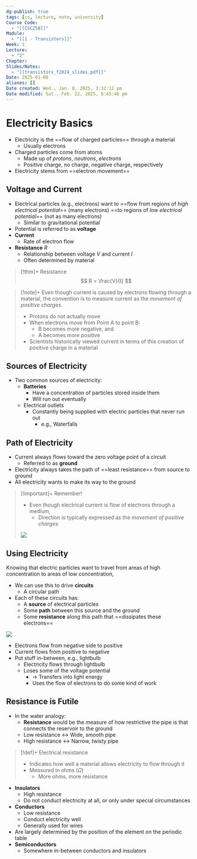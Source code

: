 ```yaml
---
dg-publish: true
tags: [cs, lecture, note, university]
Course Code:
  - "[[CSC258]]"
Module:
  - "[[1 - Transistors]]"
Week: 1
Lecture:
  - "2"
Chapter: 
Slides/Notes:
  - "[[transistors_f2024_slides.pdf]]"
Date: 2025-01-08
aliases: []
Date created: Wed., Jan. 8, 2025, 3:32:12 pm
Date modified: Sat., Feb. 22, 2025, 8:45:46 pm
---
```


# Electricity Basics

- Electricity is the ==flow of charged particles== through a material
    - Usually electrons
- Charged particles come from atoms
    - Made up of *protons*, *neutrons*, *electrons*
    - Positive charge, no charge, negative charge, respectively
- Electricity stems from ==electron movement==

## Voltage and Current

- Electrical particles (e.g., electrons) want to ==flow from regions of *high electrical potential*== (many electrons) ==to regions of *low electrical potential*== (not as many electrons)
    - Similar to gravitational potential
- Potential is referred to as **voltage**
- **Current**
    - Rate of electron flow
- **Resistance** $R$
    - Relationship between voltage $V$ and current $I$
    - Often determined by material

> [!thm]+ Resistance
> $$
> R = \frac{V}{I}
> $$

> [!note]+ Even though current is caused by electrons flowing through a material, the convention is to measure current as the *movement of positive charges*.
> - Protons do not actually move
> - When electrons move from Point A to point B:
>     - B becomes more negative, and
>     - A becomes more positive
> - Scientists historically viewed current in terms of this creation of positive charge in a material

## Sources of Electricity

- Two common sources of electricity:
    - **Batteries**
        - Have a concentration of particles stored inside them
        - Will run out eventually
    - Electrical outlets
        - Constantly being supplied with electric particles that never run out
            - e.g., Waterfalls

## Path of Electricity

- Current always flows toward the zero voltage point of a circuit
    - Referred to as **ground**
- Electricity always takes the path of ==least resistance== from source to ground
- All electricity wants to make its way to the ground

> [!important]+ Remember!
> - Even though electrical current is flow of electrons through a medium,
>     - Direction is typically expressed as the *movement of positive charges*
>
> ![](https://i.imgur.com/3V4vvVb.png)

## Using Electricity

Knowing that electric particles want to travel from areas of high concentration to areas of low concentration,

- We can use this to drive **circuits**
    - A circular path
- Each of these circuits has:
    - A **source** of electrical particles
    - Some **path** between this source and the ground
    - Some **resistance** along this path that ==dissipates these electrons==

![](https://i.imgur.com/9xO8I0C.png)

- Electrons flow from negative side to positive
- Current flows from positive to negative
- Put stuff in-between, e.g., lightbulb
    - Electricity flows through lightbulb
    - Loses some of the voltage potential
        - → Transfers into light energy
        - Uses the flow of electrons to do some kind of work

## Resistance is Futile

- In the water analogy:
    - **Resistance** would be the measure of how restrictive the pipe is that connects the reservoir to the ground
    - Low resistance $\leftrightarrow$ Wide, smooth pipe
    - High resistance $\leftrightarrow$ Narrow, twisty pipe

> [!def]+ Electrical resistance
> - Indicates how well a material allows electricity to flow through it
> - Measured in ohms ($\Omega$)
>     - More ohms, more resistance

- **Insulators**
    - High resistance
    - Do not conduct electricity at all, or only under special circumstances
- **Conductors**
    - Low resistance
    - Conduct electricity well
    - Generally used for wires
- Are largely determined by the position of the element on the periodic table
- **Semiconductors**
    - Somewhere in-between conductors and insulators
